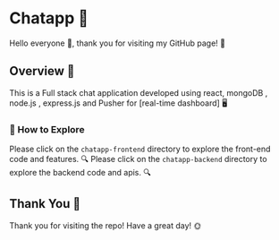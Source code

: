 # Chatapp 💬

Hello everyone 👋, thank you for visiting my GitHub page! 🙏

## Overview 🌟
This is a Full stack chat application developed using react, mongoDB , node.js , express.js and Pusher for [real-time dashboard] 🖥️

### 🚀 How to Explore
Please click on the `chatapp-frontend` directory to explore the front-end code and features. 🔍
Please click on the `chatapp-backend` directory to explore the backend code and apis. 🔍

## Thank You 🙌
Thank you for visiting the repo! Have a great day! 🌞
